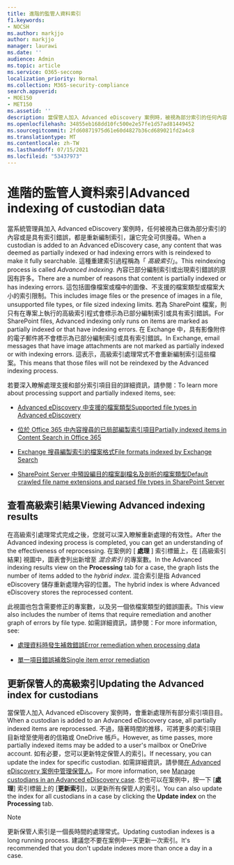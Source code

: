 ```yaml
---
title: 進階的監管人資料索引
f1.keywords:
- NOCSH
ms.author: markjjo
author: markjjo
manager: laurawi
ms.date: ''
audience: Admin
ms.topic: article
ms.service: O365-seccomp
localization_priority: Normal
ms.collection: M365-security-compliance
search.appverid:
- MOE150
- MET150
ms.assetid: ''
description: 當保管人加入 Advanced eDiscovery 案例時，被視為部分索引的任何內容都會重新處理，使其完全可供搜尋。
ms.openlocfilehash: 34855eb168dd10fc500e2e57fe1d57ad81449452
ms.sourcegitcommit: 2fd60871975d61e60d4827b36cd689021fd2a4c8
ms.translationtype: MT
ms.contentlocale: zh-TW
ms.lasthandoff: 07/15/2021
ms.locfileid: "53437973"
---
```

# <a name="advanced-indexing-of-custodian-data"></a><span data-ttu-id="ea93a-103">進階的監管人資料索引</span><span class="sxs-lookup"><span data-stu-id="ea93a-103">Advanced indexing of custodian data</span></span>

<span data-ttu-id="ea93a-104">當系統管理員加入 Advanced eDiscovery 案例時，任何被視為已做為部分索引的內容或是具有索引錯誤，都是重新編制索引，讓它完全可供搜尋。</span><span class="sxs-lookup"><span data-stu-id="ea93a-104">When a custodian is added to an Advanced eDiscovery case, any content that was deemed as partially indexed or had indexing errors with is reindexed to make it fully searchable.</span></span>  <span data-ttu-id="ea93a-105">這種重建索引過程稱為「 *高級索引*」。</span><span class="sxs-lookup"><span data-stu-id="ea93a-105">This reindexing process is called *Advanced indexing*.</span></span> <span data-ttu-id="ea93a-106">內容已部分編制索引或出現索引錯誤的原因有許多。</span><span class="sxs-lookup"><span data-stu-id="ea93a-106">There are a number of reasons that content is partially indexed or has indexing errors.</span></span> <span data-ttu-id="ea93a-107">這包括圖像檔案或檔中的圖像、不支援的檔案類型或檔案大小的索引限制。</span><span class="sxs-lookup"><span data-stu-id="ea93a-107">This includes image files or the presence of images in a file, unsupported file types, or file sized indexing limits.</span></span> <span data-ttu-id="ea93a-108">若為 SharePoint 檔案，則只有在專案上執行的高級索引程式會標示為已部分編制索引或具有索引錯誤。</span><span class="sxs-lookup"><span data-stu-id="ea93a-108">For SharePoint files, Advanced indexing only runs on items are marked as partially indexed or that have indexing errors.</span></span> <span data-ttu-id="ea93a-109">在 Exchange 中，具有影像附件的電子郵件將不會標示為已部分編制索引或具有索引錯誤。</span><span class="sxs-lookup"><span data-stu-id="ea93a-109">In Exchange, email messages that have image attachments are not marked as partially indexed or with indexing errors.</span></span> <span data-ttu-id="ea93a-110">這表示，高級索引處理常式不會重新編制索引這些檔案。</span><span class="sxs-lookup"><span data-stu-id="ea93a-110">This means that those files will not be reindexed by the Advanced indexing process.</span></span>

<span data-ttu-id="ea93a-111">若要深入瞭解處理支援和部分索引項目目的詳細資訊，請參閱：</span><span class="sxs-lookup"><span data-stu-id="ea93a-111">To learn more about processing support and partially indexed items, see:</span></span>

- [<span data-ttu-id="ea93a-112">Advanced eDiscovery 中支援的檔案類型</span><span class="sxs-lookup"><span data-stu-id="ea93a-112">Supported file types in Advanced eDiscovery</span></span>](supported-filetypes-ediscovery20.md)

- [<span data-ttu-id="ea93a-113">位於 Office 365 中內容搜尋的已局部編製索引項目</span><span class="sxs-lookup"><span data-stu-id="ea93a-113">Partially indexed items in Content Search in Office 365</span></span>](partially-indexed-items-in-content-search.md)

- [<span data-ttu-id="ea93a-114">Exchange 搜尋編製索引的檔案格式</span><span class="sxs-lookup"><span data-stu-id="ea93a-114">File formats indexed by Exchange Search</span></span>](/exchange/file-formats-indexed-by-exchange-search-exchange-2013-help)

- [<span data-ttu-id="ea93a-115">SharePoint Server 中預設編目的檔案副檔名及剖析的檔案類型</span><span class="sxs-lookup"><span data-stu-id="ea93a-115">Default crawled file name extensions and parsed file types in SharePoint Server</span></span>](/SharePoint/technical-reference/default-crawled-file-name-extensions-and-parsed-file-types)

## <a name="viewing-advanced-indexing-results"></a><span data-ttu-id="ea93a-116">查看高級索引結果</span><span class="sxs-lookup"><span data-stu-id="ea93a-116">Viewing Advanced indexing results</span></span>

<span data-ttu-id="ea93a-117">在高級索引處理常式完成之後，您就可以深入瞭解重新處理的有效性。</span><span class="sxs-lookup"><span data-stu-id="ea93a-117">After the Advanced indexing process is completed, you can get an understanding of the effectiveness of reprocessing.</span></span>  <span data-ttu-id="ea93a-118">在案例的 [ **處理** ] 索引標籤上，在 [高級索引結果] 視圖中，圖表會列出新增至 *混合索引* 的專案數。</span><span class="sxs-lookup"><span data-stu-id="ea93a-118">In the Advanced indexing results view on the **Processing** tab for a case, the graph lists the number of items added to the *hybrid index*.</span></span>  <span data-ttu-id="ea93a-119">混合索引是指 Advanced eDiscovery 儲存重新處理內容的位置。</span><span class="sxs-lookup"><span data-stu-id="ea93a-119">The hybrid index is where Advanced eDiscovery stores the reprocessed content.</span></span>

<span data-ttu-id="ea93a-120">此視圖也包含需要修正的專案數，以及另一個依檔案類型的錯誤圖表。</span><span class="sxs-lookup"><span data-stu-id="ea93a-120">This view  also includes the number of items that require remediation and another graph of errors by file type.</span></span> <span data-ttu-id="ea93a-121">如需詳細資訊，請參閱：</span><span class="sxs-lookup"><span data-stu-id="ea93a-121">For more information, see:</span></span>

- [<span data-ttu-id="ea93a-122">處理資料時發生補救錯誤</span><span class="sxs-lookup"><span data-stu-id="ea93a-122">Error remediation when processing data</span></span>](error-remediation-when-processing-data-in-advanced-ediscovery.md)

- [<span data-ttu-id="ea93a-123">單一項目錯誤補救</span><span class="sxs-lookup"><span data-stu-id="ea93a-123">Single item error remediation</span></span>](single-item-error-remediation.md)

## <a name="updating-the-advanced-index-for-custodians"></a><span data-ttu-id="ea93a-124">更新保管人的高級索引</span><span class="sxs-lookup"><span data-stu-id="ea93a-124">Updating the Advanced index for custodians</span></span>

<span data-ttu-id="ea93a-125">當保管人加入 Advanced eDiscovery 案例時，會重新處理所有部分索引項目目。</span><span class="sxs-lookup"><span data-stu-id="ea93a-125">When a custodian is added to an Advanced eDiscovery case, all partially indexed items are reprocessed.</span></span> <span data-ttu-id="ea93a-126">不過，隨著時間的推移，可將更多的索引項目目新增至使用者的信箱或 OneDrive 帳戶。</span><span class="sxs-lookup"><span data-stu-id="ea93a-126">However, as time passes, more partially indexed items may be added to a user's mailbox or OneDrive account.</span></span>  <span data-ttu-id="ea93a-127">如有必要，您可以更新特定保管人的索引。</span><span class="sxs-lookup"><span data-stu-id="ea93a-127">If necessary, you can update the index for specific custodian.</span></span> <span data-ttu-id="ea93a-128">如需詳細資訊，請參閱[在 Advanced eDiscovery 案例中管理保管人](manage-new-custodians.md#re-index-custodian-data)。</span><span class="sxs-lookup"><span data-stu-id="ea93a-128">For more information, see [Manage custodians in an Advanced eDiscovery case](manage-new-custodians.md#re-index-custodian-data).</span></span> <span data-ttu-id="ea93a-129">您也可以在案例中，按一下 [**處理**] 索引標籤上的 [**更新索引**]，以更新所有保管人的索引。</span><span class="sxs-lookup"><span data-stu-id="ea93a-129">You can also update the index for all custodians in a case by clicking the **Update index** on the **Processing** tab.</span></span>

> [!NOTE]
> <span data-ttu-id="ea93a-130">更新保管人索引是一個長時間的處理常式。</span><span class="sxs-lookup"><span data-stu-id="ea93a-130">Updating custodian indexes is a long running process.</span></span> <span data-ttu-id="ea93a-131">建議您不要在案例中一天更新一次索引。</span><span class="sxs-lookup"><span data-stu-id="ea93a-131">It's recommended that you don't update indexes more than once a day in a case.</span></span>

